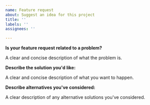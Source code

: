 ```yaml
---
name: Feature request
about: Suggest an idea for this project
title: ''
labels: ''
assignees: ''

---
```


**Is your feature request related to a problem?**

A clear and concise description of what the problem is.

**Describe the solution you'd like:**

A clear and concise description of what you want to happen.

**Describe alternatives you've considered:**

A clear description of any alternative solutions you've considered.
